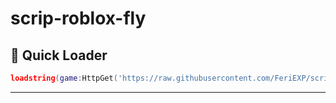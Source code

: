 # scrip-roblox-fly

## 🏁 Quick Loader

```lua
loadstring(game:HttpGet('https://raw.githubusercontent.com/FeriEXP/scrip-roblox-fly/refs/heads/main/fly.lua'))()
```

---

